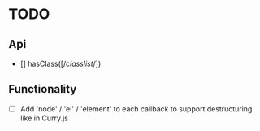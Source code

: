 # TODO

## Api

- [] hasClass([/*classlist*/])

## Functionality

- [ ] Add 'node' / 'el' / 'element' to each callback to support destructuring like in Curry.js
